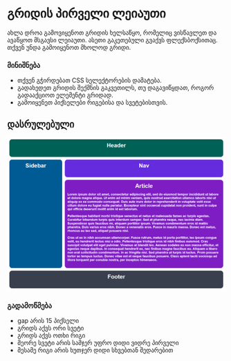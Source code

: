 # გრიდის პირველი ლეიაუთი

ახლა დროა გამოვიყენოთ გრიდის ხელსაწყო, რომელიც ვისწავლეთ და ავაწყოთ მსგავსი ლეიაუთი. ასეთი გაკეთებული გვაქვს ფლექსბოქსითაც. თქვენ უნდა გამოიყენოთ მხოლოდ გრიდი.

### მინიშნება

- თქვენ გჭირდებათ CSS სელექტორების დამატება.
- გადახედეთ გრიდის შექმნის გაკვეთილს, თუ დაგავიწყდათ, როგორ გადააქციოთ ელემენტი გრიდად.
- გამოიყენეთ პიქსელები რიგებისა და სვეტებისთვის.

## დასრულებული

![dasrulebuli](./dasrulebuli.png)

### გადამოწმება

- gap არის 15 პიქსელი
- გრიდს აქვს ორი სვეტი
- გრიდს აქვს ოთხი რიგი
- მეორე სვეტი არის სამჯერ უფრო დიდი ვიდრე პირველი
- მესამე რიგი არის ხუთჯერ დიდი სხვებთან შედარებით